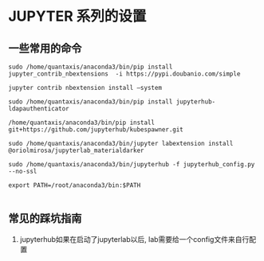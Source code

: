 # JUPYTER 系列的设置

## 一些常用的命令
```
sudo /home/quantaxis/anaconda3/bin/pip install jupyter_contrib_nbextensions  -i https://pypi.doubanio.com/simple

jupyter contrib nbextension install –system

sudo /home/quantaxis/anaconda3/bin/pip install jupyterhub-ldapauthenticator

/home/quantaxis/anaconda3/bin/pip install git+https://github.com/jupyterhub/kubespawner.git

sudo /home/quantaxis/anaconda3/bin/jupyter labextension install @oriolmirosa/jupyterlab_materialdarker

sudo /home/quantaxis/anaconda3/bin/jupyterhub -f jupyterhub_config.py  --no-ssl

export PATH=/root/anaconda3/bin:$PATH


```

## 常见的踩坑指南


1. jupyterhub如果在启动了jupyterlab以后, lab需要给一个config文件来自行配置